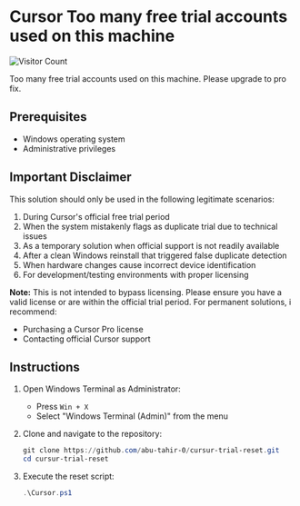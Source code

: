# Cursor Too many free trial accounts used on this machine

![Visitor Count](https://komarev.com/ghpvc/?username=abu-tahir-0&repo=cursur-trial-reset&color=blue&style=flat-square&label=views)

Too many free trial accounts used on this machine. Please upgrade to pro fix.


## Prerequisites

- Windows operating system
- Administrative privileges

## Important Disclaimer

This solution should only be used in the following legitimate scenarios:

1. During Cursor's official free trial period
2. When the system mistakenly flags as duplicate trial due to technical issues
3. As a temporary solution when official support is not readily available
4. After a clean Windows reinstall that triggered false duplicate detection
5. When hardware changes cause incorrect device identification
6. For development/testing environments with proper licensing

**Note:** This is not intended to bypass licensing. Please ensure you have a valid license or are within the official trial period. For permanent solutions, i recommend:
- Purchasing a Cursor Pro license
- Contacting official Cursor support

## Instructions

1. Open Windows Terminal as Administrator:
   - Press `Win + X`
   - Select "Windows Terminal (Admin)" from the menu

2. Clone and navigate to the repository:
   ```powershell
   git clone https://github.com/abu-tahir-0/cursur-trial-reset.git
   cd cursur-trial-reset
   ```

3. Execute the reset script:
   ```powershell
   .\Cursor.ps1
   ```

